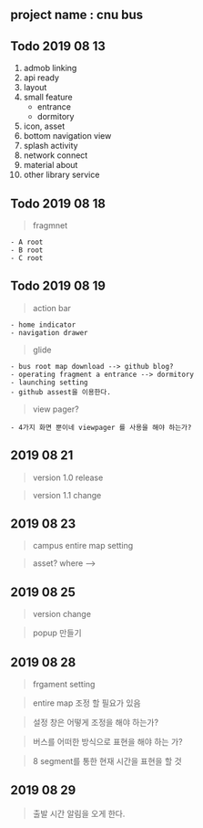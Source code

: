 ## project name : cnu bus

## Todo 2019 08 13 
1. admob linking
2. api ready
3. layout
4. small feature
    - entrance 
    - dormitory
5. icon, asset
6. bottom navigation view
7. splash activity 
8. network connect
9. material about
10. other library service 

## Todo 2019 08 18
> fragmnet

    - A root
    - B root
    - C root

## Todo 2019 08 19
> action bar 

    - home indicator
    - navigation drawer
    
> glide 
    
    - bus root map download --> github blog?
    - operating fragment a entrance --> dormitory
    - launching setting
    - github assest을 이용한다.
  
> view pager?

    - 4가지 화면 뿐이네 viewpager 를 사용을 해야 하는가?
    
## 2019 08 21 
> version 1.0 release

> version 1.1 change

## 2019 08 23
> campus entire map setting

> asset? where -->

## 2019 08 25
> version change

> popup 만들기

## 2019 08 28
> frgament setting

> entire map 조정 할 필요가 있음

> 설정 창은 어떻게 조정을 해야 하는가?

> 버스를 어떠한 방식으로 표현을 해야 하는 가?

> 8 segment를 통한 현재 시간을 표현을 할 것

## 2019 08 29
> 출발 시간 알림을 오게 한다. 

 
    



    